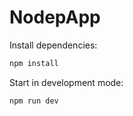 # NodepApp

Install dependencies:

```sh
npm install
```

Start in development mode:

```sh
npm run dev
```
